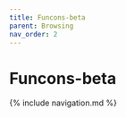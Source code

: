 ```yaml
---
title: Funcons-beta
parent: Browsing
nav_order: 2
---
```


# Funcons-beta

{% include navigation.md %}
  
[Sources]: https://github.com/plancomps/CBS-beta/tree/math/Funcons-beta
[Plain]:  ../docs/Funcons-beta
[Pretty]: ../math/Funcons-beta

